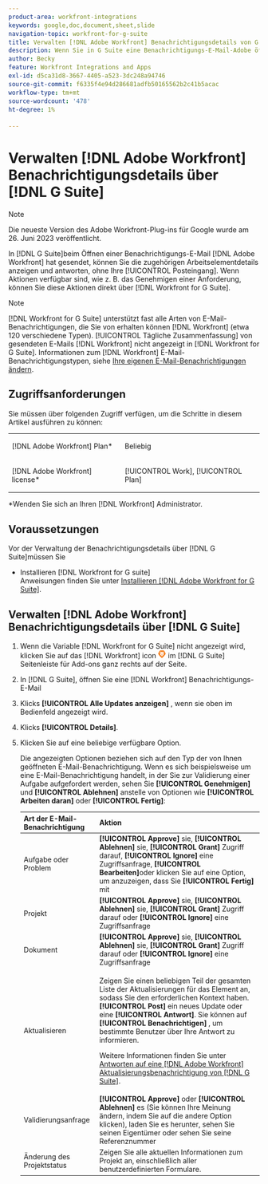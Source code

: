 ```yaml
---
product-area: workfront-integrations
keywords: google,doc,document,sheet,slide
navigation-topic: workfront-for-g-suite
title: Verwalten [!DNL Adobe Workfront] Benachrichtigungsdetails von G Suite
description: Wenn Sie in G Suite eine Benachrichtigungs-E-Mail-Adobe öffnen [!DNL Workfront] gesendet haben, können Sie die zugehörigen Arbeitselementdetails anzeigen und antworten, ohne Ihren Posteingang verlassen zu müssen. Wenn Aktionen verfügbar sind, z. B. die Genehmigung einer Anforderung, können Sie diese direkt über Workfront for G Suite durchführen.
author: Becky
feature: Workfront Integrations and Apps
exl-id: d5ca31d8-3667-4405-a523-3dc248a94746
source-git-commit: f6335f4e94d286681adfb50165562b2c41b5acac
workflow-type: tm+mt
source-wordcount: '478'
ht-degree: 1%

---
```


# Verwalten [!DNL Adobe Workfront] Benachrichtigungsdetails über [!DNL G Suite]

>[!NOTE]
>
>Die neueste Version des Adobe Workfront-Plug-ins für Google wurde am 26. Juni 2023 veröffentlicht.

In [!DNL G Suite]beim Öffnen einer Benachrichtigungs-E-Mail [!DNL Adobe Workfront] hat gesendet, können Sie die zugehörigen Arbeitselementdetails anzeigen und antworten, ohne Ihre [!UICONTROL Posteingang]. Wenn Aktionen verfügbar sind, wie z. B. das Genehmigen einer Anforderung, können Sie diese Aktionen direkt über [!DNL Workfront for G Suite].

>[!NOTE]
>
> [!DNL Workfront for G Suite] unterstützt fast alle Arten von E-Mail-Benachrichtigungen, die Sie von erhalten können [!DNL Workfront] (etwa 120 verschiedene Typen). [!UICONTROL Tägliche Zusammenfassung] von gesendeten E-Mails [!DNL Workfront] nicht angezeigt in [!DNL Workfront for G Suite]. Informationen zum [!DNL Workfront] E-Mail-Benachrichtigungstypen, siehe [Ihre eigenen E-Mail-Benachrichtigungen ändern](../../workfront-basics/using-notifications/activate-or-deactivate-your-own-event-notifications.md).

## Zugriffsanforderungen

Sie müssen über folgenden Zugriff verfügen, um die Schritte in diesem Artikel ausführen zu können:

<table style="table-layout:auto"> 
 <col> 
 <col> 
 <tbody> 
  <tr> 
   <td role="rowheader">[!DNL Adobe Workfront] Plan*</td> 
   <td> <p>Beliebig</p> </td> 
  </tr> 
  <tr> 
   <td role="rowheader">[!DNL Adobe Workfront] license*</td> 
   <td> <p>[!UICONTROL Work], [!UICONTROL Plan]</p> </td> 
  </tr> 
  </tbody> 
</table>

&#42;Wenden Sie sich an Ihren [!DNL Workfront] Administrator.

## Voraussetzungen

Vor der Verwaltung der Benachrichtigungsdetails über [!DNL G Suite]müssen Sie

* Installieren [!DNL Workfront for G suite]\
   Anweisungen finden Sie unter [Installieren [!DNL Adobe Workfront for G Suite]](../../workfront-integrations-and-apps/workfront-for-g-suite/install-workfront-for-gsuite.md).

## Verwalten [!DNL Adobe Workfront] Benachrichtigungsdetails über [!DNL G Suite]

1. Wenn die Variable [!DNL Workfront for G Suite] nicht angezeigt wird, klicken Sie auf das [!DNL Workfront] icon ![](assets/wf-lion-icon.png) im [!DNL G Suite] Seitenleiste für Add-ons ganz rechts auf der Seite.
1. In [!DNL G Suite], öffnen Sie eine [!DNL Workfront] Benachrichtigungs-E-Mail
1. Klicks **[!UICONTROL Alle Updates anzeigen]** , wenn sie oben im Bedienfeld angezeigt wird.
1. Klicks **[!UICONTROL Details]**.
1. Klicken Sie auf eine beliebige verfügbare Option.

   Die angezeigten Optionen beziehen sich auf den Typ der von Ihnen geöffneten E-Mail-Benachrichtigung. Wenn es sich beispielsweise um eine E-Mail-Benachrichtigung handelt, in der Sie zur Validierung einer Aufgabe aufgefordert werden, sehen Sie **[!UICONTROL Genehmigen]** und **[!UICONTROL Ablehnen]** anstelle von Optionen wie **[!UICONTROL Arbeiten daran]** oder **[!UICONTROL Fertig]**:

   <table style="table-layout:auto"> 
    <col> 
    <col> 
    <thead> 
     <tr> 
      <th>Art der E-Mail-Benachrichtigung</th> 
      <th>Aktion</th> 
     </tr> 
    </thead> 
    <tbody> 
     <tr> 
      <td>Aufgabe oder Problem</td> 
      <td><strong>[!UICONTROL Approve]</strong> sie, <strong>[!UICONTROL Ablehnen]</strong> sie, <strong>[!UICONTROL Grant]</strong> Zugriff darauf, <strong>[!UICONTROL Ignore]</strong> eine Zugriffsanfrage, <strong>[!UICONTROL Bearbeiten]</strong>oder klicken Sie auf eine Option, um anzuzeigen, dass Sie <strong>[!UICONTROL Fertig]</strong> mit</td> 
     </tr> 
     <tr> 
      <td>Projekt</td> 
      <td><strong>[!UICONTROL Approve]</strong> sie, <strong>[!UICONTROL Ablehnen]</strong> sie, <strong>[!UICONTROL Grant]</strong> Zugriff darauf oder <strong>[!UICONTROL Ignore]</strong> eine Zugriffsanfrage</td> 
     </tr> 
     <tr> 
      <td>Dokument</td> 
      <td><strong>[!UICONTROL Approve]</strong> sie, <strong>[!UICONTROL Ablehnen]</strong> sie, <strong>[!UICONTROL Grant]</strong> Zugriff darauf oder <strong>[!UICONTROL Ignore]</strong> eine Zugriffsanfrage</td> 
     </tr> 
     <tr> 
      <td>Aktualisieren </td> 
      <td> <p>Zeigen Sie einen beliebigen Teil der gesamten Liste der Aktualisierungen für das Element an, sodass Sie den erforderlichen Kontext haben. <strong>[!UICONTROL Post]</strong> ein neues Update oder eine <strong>[!UICONTROL Antwort]</strong>. Sie können auf <strong>[!UICONTROL Benachrichtigen]</strong> , um bestimmte Benutzer über Ihre Antwort zu informieren. </p> <p>Weitere Informationen finden Sie unter <a href="../../workfront-integrations-and-apps/workfront-for-g-suite/reply-to-wf-update-notification-from-gsuite.md" class="MCXref xref">Antworten auf eine [!DNL Adobe Workfront] Aktualisierungsbenachrichtigung von [!DNL G Suite]</a>.</p> </td> 
     </tr> 
     <tr> 
      <td>Validierungsanfrage</td> 
      <td><strong>[!UICONTROL Approve]</strong> oder <strong>[!UICONTROL Ablehnen]</strong> es (Sie können Ihre Meinung ändern, indem Sie auf die andere Option klicken), laden Sie es herunter, sehen Sie seinen Eigentümer oder sehen Sie seine Referenznummer</td> 
     </tr> 
     <tr> 
      <td>Änderung des Projektstatus</td> 
      <td> Zeigen Sie alle aktuellen Informationen zum Projekt an, einschließlich aller benutzerdefinierten Formulare. </td> 
     </tr> 
    </tbody> 
   </table>
